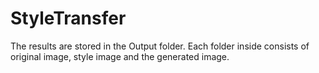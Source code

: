 # StyleTransfer

The results are stored in the Output folder. Each folder inside consists of original image, style image and the generated image. 
